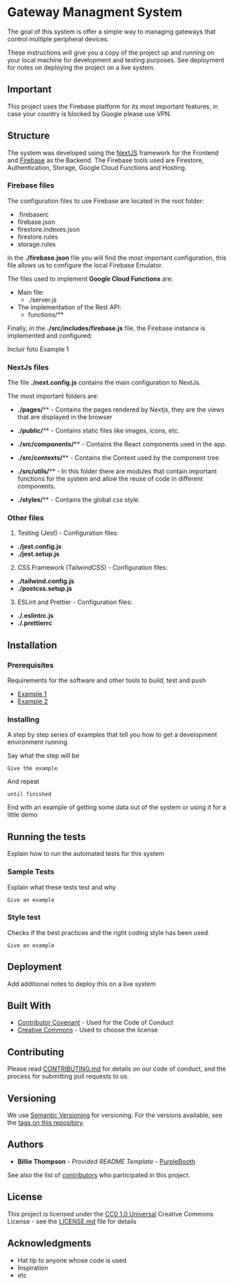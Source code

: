 # Gateway Managment System

The goal of this system is offer a simple way to managing gateways that control multiple peripheral devices.

These instructions will give you a copy of the project up and running on your local machine for development and testing purposes. See deployment for notes on deploying the project on a live system.

## Important

This project uses the Firebase platform for its most important features, in case your country is blocked by Google please use VPN.

## Structure

The system was developed using the [NextJS](https://nextjs.org/) framework for the Frontend and [Firebase](https://firebase.google.com/) as the Backend. The Firebase tools used are Firestore, Authentication, Storage, Google Cloud Functions and Hosting.

### **Firebase files**

The configuration files to use Firebase are located in the root folder:

- .firebaserc
- firebase.json
- firestore.indexes.json
- firestore.rules
- storage.rules

In the **./firebase.json** file you will find the most important configuration, this file allows us to configure the local Firebase Emulator.

The files used to implement **Google Cloud Functions** are:

- Main file:
  -  ./server.js
- The implementation of the Rest API: 
  - functions/**

Finally, in the **./src/includes/firebase.js** file, the Firebase instance is implemented and configured:

Incluir foto Example 1

### **NextJs files**

The file **./next.config.js** contains the main configuration to NextJs.

The most important folders are:

- **./pages/**** - Contains the pages rendered by Nextjs, they are the views that are displayed in the browser 

- **./public/**** - Contains static files like images, icons, etc.

- **./src/components/**** - Contains the React components used in the app.

- **./src/contexts/**** - Contains the Context used by the component tree

- **./src/utils/**** - In this folder there are modules that contain important functions for the system and allow the reuse of code in different components.

- **./styles/**** - Contains the global css style.

### **Other files**

1. Testing (Jest) - Configuration files:
  - **./jest.config.js**
  - **./jest.setup.js**
  
2. CSS  Framework (TailwindCSS) - Configuration files:
  - **./tailwind.config.js**
  - **./postcss.setup.js**
  
3. ESLint and Prettier - Configuration files:
  - **./.eslintrc.js**
  - **./.prettierrc**

## Installation
### Prerequisites

Requirements for the software and other tools to build, test and push

- [Example 1](https://www.example.com)
- [Example 2](https://www.example.com)

### Installing

A step by step series of examples that tell you how to get a development
environment running

Say what the step will be

    Give the example

And repeat

    until finished

End with an example of getting some data out of the system or using it
for a little demo

## Running the tests

Explain how to run the automated tests for this system

### Sample Tests

Explain what these tests test and why

    Give an example

### Style test

Checks if the best practices and the right coding style has been used.

    Give an example

## Deployment

Add additional notes to deploy this on a live system

## Built With

- [Contributor Covenant](https://www.contributor-covenant.org/) - Used
  for the Code of Conduct
- [Creative Commons](https://creativecommons.org/) - Used to choose
  the license

## Contributing

Please read [CONTRIBUTING.md](CONTRIBUTING.md) for details on our code
of conduct, and the process for submitting pull requests to us.

## Versioning

We use [Semantic Versioning](http://semver.org/) for versioning. For the versions
available, see the [tags on this
repository](https://github.com/PurpleBooth/a-good-readme-template/tags).

## Authors

- **Billie Thompson** - _Provided README Template_ -
  [PurpleBooth](https://github.com/PurpleBooth)

See also the list of
[contributors](https://github.com/PurpleBooth/a-good-readme-template/contributors)
who participated in this project.

## License

This project is licensed under the [CC0 1.0 Universal](LICENSE.md)
Creative Commons License - see the [LICENSE.md](LICENSE.md) file for
details

## Acknowledgments

- Hat tip to anyone whose code is used
- Inspiration
- etc
